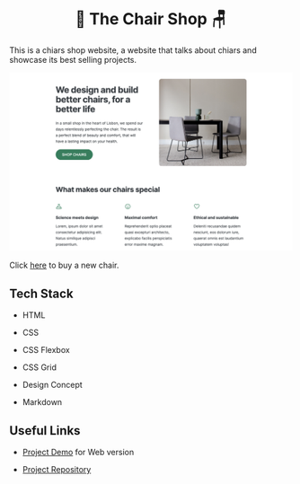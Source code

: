 <h1 align="center">💺 The Chair Shop 🪑</h1>

This is a chiars shop website, a website that talks about chiars and showcase its best selling projects.

![Hero Page](./hero.png)

Click [here](https://rajeevchairshop.netlify.app/) to buy a new chair.

## Tech Stack

- HTML

- CSS

- CSS Flexbox

- CSS Grid

- Design Concept

- Markdown

## Useful Links

- [Project Demo](https://rajeevchairshop.netlify.app/) for Web version

- [Project Repository](https://github.com/Rajeevjewar/Table-Shop.git)

